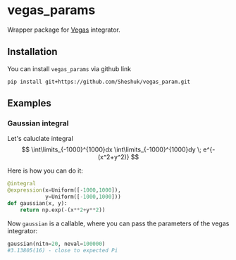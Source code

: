 # vegas_params
Wrapper package for [Vegas](https://vegas.readthedocs.io) integrator.

## Installation

You can install `vegas_params` via github link
```shell
pip install git+https://github.com/Sheshuk/vegas_param.git
```

## Examples
### Gaussian integral
Let's caluclate integral 
$$
\int\limits_{-1000}^{1000}dx \int\limits_{-1000}^{1000}dy \; e^{-(x^2+y^2)}
$$

Here is how you can do it:
```python
@integral   
@expression(x=Uniform([-1000,1000]),
            y=Uniform([-1000,1000]))
def gaussian(x, y):
    return np.exp(-(x**2+y**2))
```
Now `gaussian` is a callable, where you can pass the parameters of the vegas integrator:
```python
gaussian(nitn=20, neval=100000)
#3.13805(16) - close to expected Pi
```